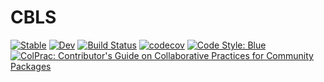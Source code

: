 # CBLS

[![Stable](https://img.shields.io/badge/docs-stable-blue.svg)](https://JuliaConstraints.github.io/CBLS.jl/stable)
[![Dev](https://img.shields.io/badge/docs-dev-blue.svg)](https://JuliaConstraints.github.io/CBLS.jl/dev)
[![Build Status](https://github.com/JuliaConstraints/CBLS.jl/workflows/CI/badge.svg)](https://github.com/JuliaConstraints/CBLS.jl/actions)
[![codecov](https://codecov.io/gh/JuliaConstraints/CBLS.jl/branch/main/graph/badge.svg?token=oX7V7dpG3G)](https://codecov.io/gh/JuliaConstraints/CBLS.jl)
[![Code Style: Blue](https://img.shields.io/badge/code%20style-blue-4495d1.svg)](https://github.com/invenia/BlueStyle)
[![ColPrac: Contributor's Guide on Collaborative Practices for Community Packages](https://img.shields.io/badge/ColPrac-Contributor's%20Guide-blueviolet)](https://github.com/SciML/ColPrac)
